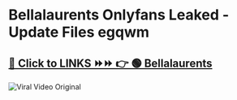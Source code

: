 
 # Bellalaurents Onlyfans Leaked - Update Files egqwm

## <h2><a href="https://clipsfans.com/Bellalaurents&ref=git">🔗 Click to LINKS ⏩⏩ 👉 🟢 Bellalaurents </a></h2>

<a href="https://clipsfans.com/Bellalaurents&ref=git" rel="nofollow" data-target="animated-image.originalLink"><img src="https://i.ibb.co.com/xMMVF88/686577567.gif" alt="Viral Video Original" style="max-width: 100%; display: inline-block;" data-target="animated-image.originalImage"></a>

